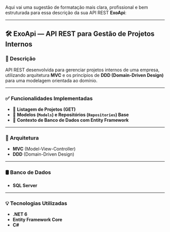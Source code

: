 Aqui vai uma sugestão de formatação mais clara, profissional e bem estruturada para essa descrição da sua API REST **ExoApi**:

---

## 🛠️ ExoApi — API REST para Gestão de Projetos Internos

### 📌 Descrição
API REST desenvolvida para gerenciar projetos internos de uma empresa, utilizando arquitetura **MVC** e os princípios de **DDD (Domain-Driven Design)** para uma modelagem orientada ao domínio.

---

### ✅ Funcionalidades Implementadas

- 📄 **Listagem de Projetos (GET)**
- 🧩 **Modelos (`Models`) e Repositórios (`Repositories`) Base**
- 💾 **Contexto de Banco de Dados com Entity Framework**

---

### 🧱 Arquitetura

- **MVC** (Model-View-Controller)
- **DDD** (Domain-Driven Design)

---

### 🛢️ Banco de Dados

- **SQL Server**

---

### 💡 Tecnologias Utilizadas

- **.NET 6**
- **Entity Framework Core**
- **C#**


